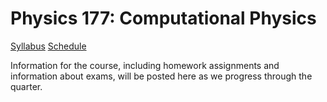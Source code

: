 # Physics 177: Computational Physics

[Syllabus](./syllabus.html)
[Schedule](./schedule.html)

Information for the course, including homework assignments and information about exams, will be posted here as we progress through the quarter.
